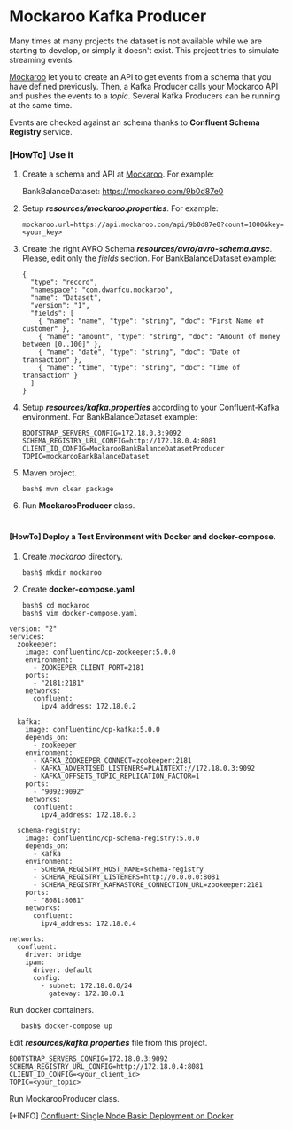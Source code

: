 # Mockaroo Kafka Producer

Many times at many projects the dataset is not available while we are starting to develop, or simply it doesn't exist. This project tries to simulate streaming events.

[Mockaroo](https://mockaroo.com/) let you to create an API to get events from a schema that you have defined previously. Then, a Kafka Producer calls your Mockaroo API and pushes the events to a *topic*. Several Kafka Producers can be running at the same time.

Events are checked against an schema thanks to **Confluent Schema Registry** service.

### [HowTo] Use it 
 
1. Create a schema and API at [Mockaroo](https://mockaroo.com/). For example:

    BankBalanceDataset: https://mockaroo.com/9b0d87e0

2. Setup ***resources/mockaroo.properties***. For example:
  
       mockaroo.url=https://api.mockaroo.com/api/9b0d87e0?count=1000&key=<your_key>

3. Create the right AVRO Schema ***resources/avro/avro-schema.avsc***. Please, edit only the *fields* section. For BankBalanceDataset example:

       {
         "type": "record",
         "namespace": "com.dwarfcu.mockaroo",
         "name": "Dataset",
         "version": "1",
         "fields": [
           { "name": "name", "type": "string", "doc": "First Name of customer" },
           { "name": "amount", "type": "string", "doc": "Amount of money between [0..100]" },
           { "name": "date", "type": "string", "doc": "Date of transaction" },
           { "name": "time", "type": "string", "doc": "Time of transaction" }
         ]
       }

4. Setup ***resources/kafka.properties*** according to your Confluent-Kafka environment. For BankBalanceDataset example:
 
       BOOTSTRAP_SERVERS_CONFIG=172.18.0.3:9092
       SCHEMA_REGISTRY_URL_CONFIG=http://172.18.0.4:8081
       CLIENT_ID_CONFIG=MockarooBankBalanceDatasetProducer
       TOPIC=mockarooBankBalanceDataset
       
5. Maven project.

       bash$ mvn clean package

6. Run **MockarooProducer** class.

#

#### [HowTo] Deploy a Test Environment with Docker and docker-compose.

1. Create *mockaroo* directory.

       bash$ mkdir mockaroo

2. Create **docker-compose.yaml**

       bash$ cd mockaroo
       bash$ vim docker-compose.yaml

````
version: "2"
services:
  zookeeper:
    image: confluentinc/cp-zookeeper:5.0.0
    environment:
      - ZOOKEEPER_CLIENT_PORT=2181
    ports:
      - "2181:2181"
    networks:
      confluent:
        ipv4_address: 172.18.0.2

  kafka:
    image: confluentinc/cp-kafka:5.0.0
    depends_on:
      - zookeeper
    environment:
      - KAFKA_ZOOKEEPER_CONNECT=zookeeper:2181
      - KAFKA_ADVERTISED_LISTENERS=PLAINTEXT://172.18.0.3:9092
      - KAFKA_OFFSETS_TOPIC_REPLICATION_FACTOR=1
    ports:
      - "9092:9092"
    networks:
      confluent:
        ipv4_address: 172.18.0.3

  schema-registry:
    image: confluentinc/cp-schema-registry:5.0.0
    depends_on:
      - kafka
    environment:
      - SCHEMA_REGISTRY_HOST_NAME=schema-registry
      - SCHEMA_REGISTRY_LISTENERS=http://0.0.0.0:8081
      - SCHEMA_REGISTRY_KAFKASTORE_CONNECTION_URL=zookeeper:2181
    ports:
      - "8081:8081"
    networks:
      confluent:
        ipv4_address: 172.18.0.4

networks:
  confluent:
    driver: bridge
    ipam:
      driver: default
      config:
        - subnet: 172.18.0.0/24
          gateway: 172.18.0.1
````

Run docker containers.

       bash$ docker-compose up

Edit ***resources/kafka.properties*** file from this project.
````
BOOTSTRAP_SERVERS_CONFIG=172.18.0.3:9092
SCHEMA_REGISTRY_URL_CONFIG=http://172.18.0.4:8081
CLIENT_ID_CONFIG=<your_client_id>
TOPIC=<your_topic>
````
Run MockarooProducer class.

[+INFO] [Confluent: Single Node Basic Deployment on Docker](https://docs.confluent.io/current/installation/docker/docs/installation/single-node-client.html)